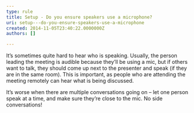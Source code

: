 ```yaml
---
type: rule
title: Setup - Do you ensure speakers use a microphone?
uri: setup---do-you-ensure-speakers-use-a-microphone
created: 2014-11-05T23:40:22.0000000Z
authors: []

---
```


 
​​​It’s sometimes quite hard to hear who is speaking. Usually, the person leading the meeting is audible because they’ll be using a mic, but if others want to talk, they should come up next to the presenter and speak (if they are in the same room). This is important, as​ people who are attending the meeting remotely can hear what is being discussed.





It’s worse when there are multiple conversations going on – let one person speak at a time, and make sure they’re close to the mic. No side conversations!​
 
